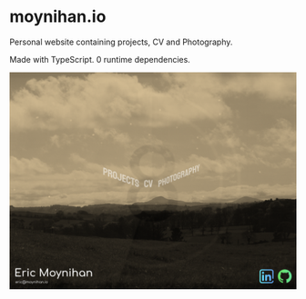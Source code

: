 # moynihan.io

Personal website containing projects, CV and Photography.

Made with TypeScript. 0 runtime dependencies.

![](./screenshots/1.png?raw=true)

